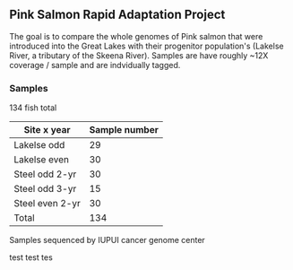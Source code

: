 ## Pink Salmon Rapid Adaptation Project

The goal is to compare the whole genomes of Pink salmon that were introduced into the Great Lakes with their progenitor population's
(Lakelse River, a tributary of the Skeena River). Samples are have roughly ~12X coverage / sample  and are indvidually tagged.

### Samples
134 fish total

| Site x year  | Sample number |
| ------------ | ------------- |
| Lakelse odd  | 29 	       |
| Lakelse even | 30	       |
| Steel odd 2-yr | 30          |
| Steel odd 3-yr | 15          |
| Steel even 2-yr | 30         |
| Total | 134                  |

Samples sequenced by IUPUI cancer genome center

test test tes

